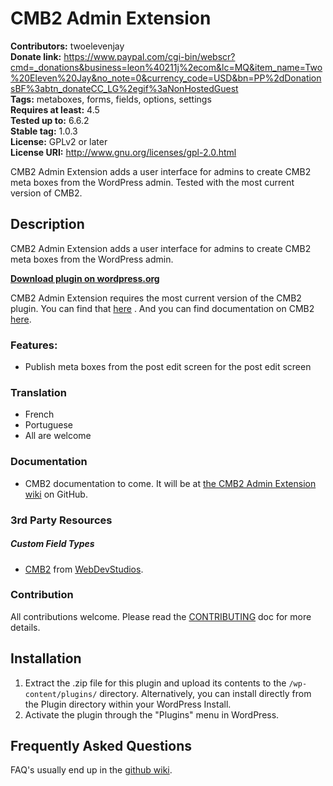 # CMB2 Admin Extension
**Contributors:**         twoelevenjay  
**Donate link:**          https://www.paypal.com/cgi-bin/webscr?cmd=_donations&business=leon%40211j%2ecom&lc=MQ&item_name=Two%20Eleven%20Jay&no_note=0&currency_code=USD&bn=PP%2dDonationsBF%3abtn_donateCC_LG%2egif%3aNonHostedGuest  
**Tags:**                 metaboxes, forms, fields, options, settings  
**Requires at least:**    4.5  
**Tested up to:**         6.6.2  
**Stable tag:**           1.0.3  
**License:**              GPLv2 or later  
**License URI:**          http://www.gnu.org/licenses/gpl-2.0.html  

CMB2 Admin Extension adds a user interface for admins to create CMB2 meta boxes from the WordPress admin. Tested with the most current version of CMB2.

## Description

CMB2 Admin Extension adds a user interface for admins to create CMB2 meta boxes from the WordPress admin.

**[Download plugin on wordpress.org](https://wordpress.org/plugins/cmb2-admin-extension/)**

CMB2 Admin Extension requires the most current version of the CMB2 plugin. You can find that [here](https://wordpress.org/plugins/cmb2/) . And you can find documentation on CMB2 [here](https://github.com/WebDevStudios/CMB2/wiki/Field-Types#types).

### Features:

* Publish meta boxes from the post edit screen for the post edit screen

### Translation
* French
* Portuguese
* All are welcome

### Documentation
* CMB2 documentation to come. It will be at [the CMB2 Admin Extension wiki](https://github.com/twoelevenjay/CMB2-Admin-Extension/wiki) on GitHub.

### 3rd Party Resources

##### Custom Field Types
* [CMB2](https://github.com/WebDevStudios/CMB2/) from [WebDevStudios](https://webdevstudios.com).

### Contribution
All contributions welcome. Please read the [CONTRIBUTING](https://github.com/twoelevenjay/CMB2-Admin-Extension/blob/master/CONTRIBUTING.md) doc for more details.

## Installation

1. Extract the .zip file for this plugin and upload its contents to the `/wp-content/plugins/` directory. Alternatively, you can install directly from the Plugin directory within your WordPress Install.
1. Activate the plugin through the "Plugins" menu in WordPress.

## Frequently Asked Questions

FAQ's usually end up in the [github wiki](https://github.com/twoelevenjay/CMB2-Admin-Extension/wiki).
